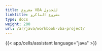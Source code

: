 ```yaml
---
title: مشروع VBA للجدول
linktitle: مشروع الماكرو
type: docs
weight: 200
url: /ar/java/workbook-vba-project/
---
```

{{< app/cells/assistant language="java" >}}
